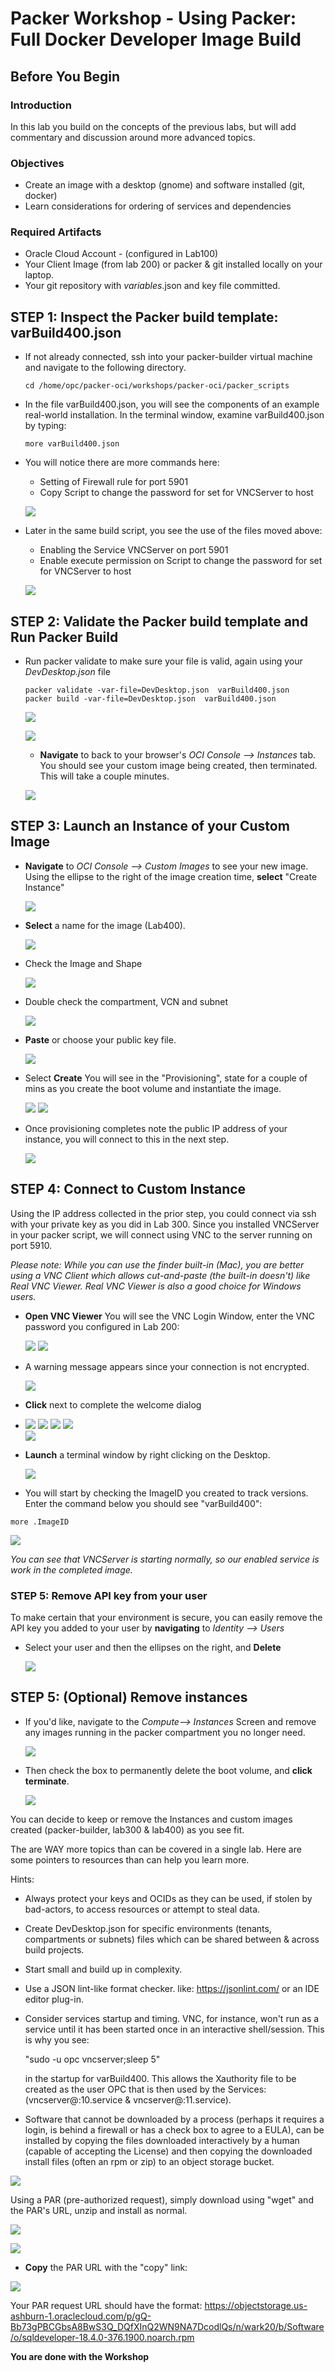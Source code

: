 # Packer Workshop - Using Packer:  Full Docker Developer Image Build
## Before You Begin
### Introduction

In this lab you build on the concepts of the previous labs, but will add commentary and discussion around more advanced topics.  

### Objectives

- Create an image with a desktop (gnome) and software installed (git, docker)
- Learn considerations for ordering of services and dependencies

### Required Artifacts

- Oracle Cloud Account - (configured in Lab100)
- Your Client Image (from lab 200) or packer & git installed locally on your laptop.
- Your git repository with _variables_.json and key file committed.

## **STEP 1**: Inspect the Packer build template: varBuild400.json

- If not already connected, ssh into your packer-builder virtual machine and navigate to the following directory.

  ```
  cd /home/opc/packer-oci/workshops/packer-oci/packer_scripts
  ```

- In the file varBuild400.json, you will see the components of an example real-world installation. In the terminal window, examine varBuild400.json by typing:

  ```
  more varBuild400.json
  ```

- You will notice there are more commands here:

  - Setting of Firewall rule for port 5901
  - Copy Script to change the password for set for VNCServer to host

  ![](images/400/18.png " ")

- Later in the same build script, you see the use of the files moved above:

  - Enabling the Service VNCServer on port 5901
  - Enable execute permission on Script to change the password for set for VNCServer to host

  ![](images/400/19.png " ")

## **STEP 2**: Validate the Packer build template and Run Packer Build

- Run packer validate to make sure your file is valid, again using your _DevDesktop.json_ file

  ```
  packer validate -var-file=DevDesktop.json  varBuild400.json
  packer build -var-file=DevDesktop.json  varBuild400.json
  ```

  ![](images/400/image1.png " ")

  ![](images/400/image2.png " ") 

  - **Navigate** to back to your browser's _OCI Console --> Instances_ tab. You should see your custom image being created, then terminated. This will take a couple minutes.

  ![](images/Lab300/Lab300-664192dd.png " ")
## **STEP 3**: Launch an Instance of your Custom Image

- **Navigate** to _OCI Console --> Custom Images_ to see your new image. Using the ellipse to the right of the image creation time, **select** "Create Instance"

  ![](images/400/image3.png " ") 


- **Select** a name for the image (Lab400).

  ![](images/400/image4.png " ") 

- Check the Image and Shape
  
  ![](images/400/image5.png " ") 

- Double check the compartment, VCN and subnet
    
  ![](images/400/image6.png " ") 

- **Paste** or choose your public key file.
    
  ![](images/400/image7.png " ") 

- Select **Create** You will see in the "Provisioning", state for a couple of mins as you create the boot volume and instantiate the image.  

  ![](images/400/image8.png " ") 
  ![](images/Lab400/Lab400-1ae60fd5.png " ")
  
- Once provisioning completes note the public IP address of your instance, you will connect to this in the next step.

  ![](images/Lab400/Lab400-f031c805.png " ")

## **STEP 4**: Connect to Custom Instance

Using the IP address collected in the prior step, you could connect via ssh with your private key as you did in Lab 300. Since you installed VNCServer in your packer script, we will connect using VNC to the server running on port 5910.  

_Please note: While you can use the finder built-in (Mac), you are better using a VNC Client which allows cut-and-paste (the built-in doesn't) like Real VNC Viewer.  Real VNC Viewer is also a good choice for Windows users._

- **Open VNC Viewer** You will see the VNC Login Window, enter the VNC password you configured in Lab 200:

  ![](images/400/image9.png " ")
  ![](images/400/image10.png " ") 
  
- A warning message appears since your connection is not encrypted.

  ![](images/Lab400/18.1.png " ")

- **Click** next to complete the welcome dialog
- ![](images/400/image11.png " ")
  ![](images/400/image12.png " ")
  ![](images/400/image13.png " ") 
  ![](images/400/image14.png " ")  
  ![](images/400/image15.png " ") 
  
- **Launch** a terminal window by right clicking on the Desktop.

  ![](images/400/image16.png " ") 

-  You will start by checking the ImageID you created to track versions. Enter the command below you should see "varBuild400":

  ```
  more .ImageID
  ```

![](images/400/image17.png " ") 

_You can see that VNCServer is starting normally, so our enabled service is work in the completed image._

### **STEP 5**: Remove API key from your user

To make certain that your environment is secure, you can easily remove the API key you added to your user by **navigating** to _Identity --> Users_

- Select your user and then the ellipses on the right, and **Delete**  

  ![](images/Lab400/21.png " ")

## **STEP 5**: (Optional) Remove instances

- If you'd like, navigate to the _Compute--> Instances_ Screen and remove any images running in the packer compartment you no longer need.

  ![](images/Lab400/Lab400-f2c8fbd2.png " ")

- Then check the box to permanently delete the boot volume, and **click terminate**.

  ![](images/Lab400/Lab400-fb72d963.png " ")

You can decide to keep or remove the Instances and custom images created (packer-builder, lab300 & lab400) as you see fit.

The are WAY more topics than can be covered in a single lab. Here are some pointers to resources than can help you learn more.

Hints:

- Always protect your keys and OCIDs as they can be used, if stolen by bad-actors, to access resources or attempt to steal data.

- Create DevDesktop.json for specific environments (tenants, compartments or subnets) files which can be shared between & across build projects.

- Start small and build up in complexity.

- Use a JSON lint-like format checker. like: https://jsonlint.com/ or an IDE editor plug-in.

- Consider services startup and timing. VNC, for instance, won't run as a service until it has been started once in an interactive shell/session.  This is why you see:

   "sudo -u opc vncserver;sleep 5"

   in the startup for varBuild400.  This allows the Xauthority file to be created as the user OPC that is then used by the Services: (vncserver@:10.service & vncserver@:11.service).

- Software that cannot be downloaded by a process (perhaps it requires a login, is behind a firewall or has a  check box to agree to a EULA), can be installed by copying the files downloaded interactively by a human (capable of accepting the License) and then copying the downloaded install files (often an rpm or zip) to an object storage bucket.

![](images/Lab400/6.2.png " ")

  Using a PAR (pre-authorized request), simply download using "wget" and the PAR's URL, unzip and install as normal.

![](images/Lab400/6.4.png " ")

![](images/Lab400/6.5.png " ")

- **Copy** the PAR URL with the "copy" link:

![](images/Lab400/6.6.png " ")

Your PAR request URL should have the format:
https://objectstorage.us-ashburn-1.oraclecloud.com/p/gQ-Bb73gPBCGbsA8BwS3Q_DQfXInQ2WN9NA7DcodlQs/n/wark20/b/Software/o/sqldeveloper-18.4.0-376.1900.noarch.rpm


**You are done with the Workshop**
